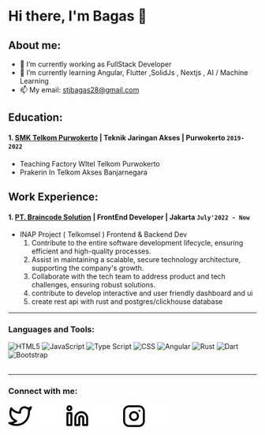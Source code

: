 # Hi there, I'm Bagas 👋
## About me:
- 🔭 I’m currently working as FullStack Developer
- 🌱 I’m currently learning Angular, Flutter ,SolidJs , Nextjs , AI / Machine Learning
- 📫 My email: stjbagas28@gmail.com

## Education:

#### 1. [SMK Telkom Purwokerto](https://smktelkom-pwt.sch.id/) | Teknik Jaringan Akses | Purwokerto `2019-2022`
   - Teaching Factory WItel Telkom Purwokerto
   - Prakerin In Telkom Akses Banjarnegara

## Work Experience:
#### 1. [PT. Braincode Solution](https://www.braincodesolution.com/services) | FrontEnd Developer | Jakarta `July'2022 - Now`
   - INAP Project ( Telkomsel ) Frontend & Backend Dev
      1.  Contribute to the entire software development lifecycle, ensuring efficient and high-quality processes.
      2.  Assist in maintaining a scalable, secure technology architecture, supporting the company's growth.
      3.  Collaborate with the tech team to address product and tech challenges, ensuring robust solutions.
      4.  contribute to develop interactive and user friendly dashboard and ui
      5.  create rest api with rust and postgres/clickhouse database
   

---

### Languages and Tools:

![HTML5](https://img.shields.io/badge/-HTML5-000000?style=flat&logo=html5)
![JavaScript](https://img.shields.io/badge/-JavaScript-000000?style=flat&logo=javascript)
![Type Script](https://img.shields.io/badge/TypeScript-007ACC?style=for-the-badge&logo=typescript&logoColor=white)
![CSS](https://img.shields.io/badge/CSS3-1572B6?style=for-the-badge&logo=css3&logoColor=white)
![Angular](https://img.shields.io/badge/Angular-DD0031?style=for-the-badge&logo=angular&logoColor=white)
![Rust](https://img.shields.io/badge/Rust-000000?style=for-the-badge&logo=rust&logoColor=white)
![Dart](https://img.shields.io/badge/Dart-0175C2?style=for-the-badge&logo=dart&logoColor=white)
![Bootstrap](https://img.shields.io/badge/Bootstrap-563D7C?style=for-the-badge&logo=bootstrap&logoColor=white)
<br />
<br />

---
### Connect with me:

[![website](./img/twitter-light.svg)](https://twitter.com/Callme_Bgs#gh-light-mode-only)
[![website](./img/twitter-dark.svg)](https://twitter.com/Callme_Bgs#gh-dark-mode-only)
&nbsp;&nbsp;
[![website](./img/linkedin-light.svg)](https://www.linkedin.com/in/bagas-setiaji-865664248/#gh-light-mode-only)
[![website](./img/linkedin-dark.svg)](https://www.linkedin.com/in/bagas-setiaji-865664248/#gh-dark-mode-only)
&nbsp;&nbsp;
[![website](./img/instagram-light.svg)](https://www.instagram.com/bagas._stj/#gh-light-mode-only)
[![website](./img/instagram-dark.svg)](https://www.instagram.com/bagas._stj/#gh-dark-mode-only)


